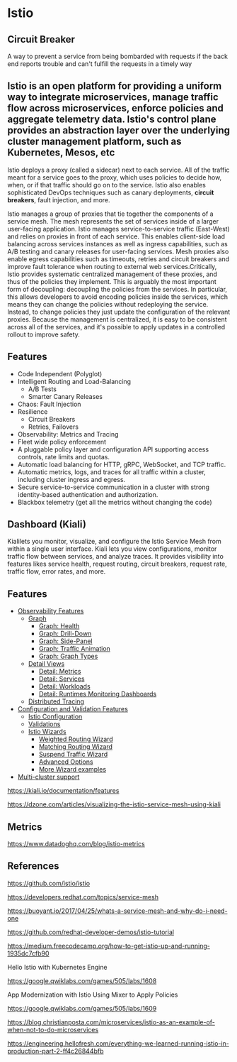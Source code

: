 # Istio

## Circuit Breaker

A way to prevent a service from being bombarded with requests if the back end reports trouble and can't fulfill the requests in a timely way

## Istio is an open platform for providing a uniform way to integrate microservices, manage traffic flow across microservices, enforce policies and aggregate telemetry data. Istio's control plane provides an abstraction layer over the underlying cluster management platform, such as Kubernetes, Mesos, etc

Istio deploys a proxy (called a sidecar) next to each service. All of the traffic meant for a service goes to the proxy, which uses policies to decide how, when, or if that traffic should go on to the service. Istio also enables sophisticated DevOps techniques such as canary deployments, **circuit breakers**, fault injection, and more.

Istio manages a group of proxies that tie together the components of a service mesh. The mesh represents the set of services inside of a larger user-facing application. Istio manages service-to-service traffic (East-West) and relies on proxies in front of each service. This enables client-side load balancing across services instances as well as ingress capabilities, such as A/B testing and canary releases for user-facing services. Mesh proxies also enable egress capabilities such as timeouts, retries and circuit breakers and improve fault tolerance when routing to external web services.Critically, Istio provides systematic centralized management of these proxies, and thus of the policies they implement. This is arguably the most important form of decoupling: decoupling the policies from the services. In particular, this allows developers to avoid encoding policies inside the services, which means they can change the policies without redeploying the service. Instead, to change policies they just update the configuration of the relevant proxies. Because the management is centralized, it is easy to be consistent across all of the services, and it's possible to apply updates in a controlled rollout to improve safety.

## Features

- Code Independent (Polyglot)
- Intelligent Routing and Load-Balancing
  - A/B Tests
  - Smarter Canary Releases
- Chaos: Fault Injection
- Resilience
  - Circuit Breakers
  - Retries, Failovers
- Observability: Metrics and Tracing
- Fleet wide policy enforcement
- A pluggable policy layer and configuration API supporting access controls, rate limits and quotas.
- Automatic load balancing for HTTP, gRPC, WebSocket, and TCP traffic.
- Automatic metrics, logs, and traces for all traffic within a cluster, including cluster ingress and egress.
- Secure service-to-service communication in a cluster with strong identity-based authentication and authorization.
- Blackbox telemetry (get all the metrics without changing the code)

## Dashboard (Kiali)

Kialilets you monitor, visualize, and configure the Istio Service Mesh from within a single user interface. Kiali lets you view configurations, monitor traffic flow between services, and analyze traces. It provides visibility into features likes service health, request routing, circuit breakers, request rate, traffic flow, error rates, and more.

## Features

- [Observability Features](https://kiali.io/documentation/features/#_observability_features)
  - [Graph](https://kiali.io/documentation/features/#_graph)
    - [Graph: Health](https://kiali.io/documentation/features/#_graph_health)
    - [Graph: Drill-Down](https://kiali.io/documentation/features/#_graph_drill_down)
    - [Graph: Side-Panel](https://kiali.io/documentation/features/#_graph_side_panel)
    - [Graph: Traffic Animation](https://kiali.io/documentation/features/#_graph_traffic_animation)
    - [Graph: Graph Types](https://kiali.io/documentation/features/#_graph_graph_types)
  - [Detail Views](https://kiali.io/documentation/features/#_detail_views)
    - [Detail: Metrics](https://kiali.io/documentation/features/#_detail_metrics)
    - [Detail: Services](https://kiali.io/documentation/features/#_detail_services)
    - [Detail: Workloads](https://kiali.io/documentation/features/#_detail_workloads)
    - [Detail: Runtimes Monitoring Dashboards](https://kiali.io/documentation/features/#_detail_runtimes_monitoring_dashboards)
  - [Distributed Tracing](https://kiali.io/documentation/features/#_distributed_tracing)
- [Configuration and Validation Features](https://kiali.io/documentation/features/#_configuration_and_validation_features)
  - [Istio Configuration](https://kiali.io/documentation/features/#_istio_configuration)
  - [Validations](https://kiali.io/documentation/features/#_validations)
  - [Istio Wizards](https://kiali.io/documentation/features/#_istio_wizards)
    - [Weighted Routing Wizard](https://kiali.io/documentation/features/#_weighted_routing_wizard)
    - [Matching Routing Wizard](https://kiali.io/documentation/features/#_matching_routing_wizard)
    - [Suspend Traffic Wizard](https://kiali.io/documentation/features/#_suspend_traffic_wizard)
    - [Advanced Options](https://kiali.io/documentation/features/#_advanced_options)
    - [More Wizard examples](https://kiali.io/documentation/features/#_more_wizard_examples)
- [Multi-cluster support](https://kiali.io/documentation/features/#_multi_cluster_support)

<https://kiali.io/documentation/features>

<https://dzone.com/articles/visualizing-the-istio-service-mesh-using-kiali>

## Metrics

<https://www.datadoghq.com/blog/istio-metrics>

## References

<https://github.com/istio/istio>

<https://developers.redhat.com/topics/service-mesh>

<https://buoyant.io/2017/04/25/whats-a-service-mesh-and-why-do-i-need-one>

<https://github.com/redhat-developer-demos/istio-tutorial>

<https://medium.freecodecamp.org/how-to-get-istio-up-and-running-1935dc7cfb90>

Hello Istio with Kubernetes Engine

<https://google.qwiklabs.com/games/505/labs/1608>

App Modernization with Istio Using Mixer to Apply Policies

<https://google.qwiklabs.com/games/505/labs/1609>

<https://blog.christianposta.com/microservices/istio-as-an-example-of-when-not-to-do-microservices>

<https://engineering.hellofresh.com/everything-we-learned-running-istio-in-production-part-2-ff4c26844bfb>
